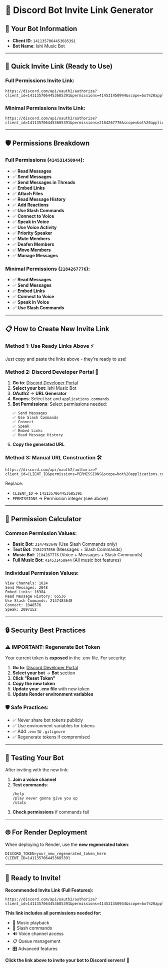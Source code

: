 # 🔗 Discord Bot Invite Link Generator

## 🤖 **Your Bot Information**

- **Client ID**: `1411357064453685391`
- **Bot Name**: Ishi Music Bot

---

## 🚀 **Quick Invite Link (Ready to Use)**

### **Full Permissions Invite Link:**

```
https://discord.com/api/oauth2/authorize?client_id=1411357064453685391&permissions=414531450944&scope=bot%20applications.commands
```

### **Minimal Permissions Invite Link:**

```
https://discord.com/api/oauth2/authorize?client_id=1411357064453685391&permissions=2184267776&scope=bot%20applications.commands
```

---

## 🛡️ **Permissions Breakdown**

### **Full Permissions (`414531450944`):**

- ✅ **Read Messages**
- ✅ **Send Messages**
- ✅ **Send Messages in Threads**
- ✅ **Embed Links**
- ✅ **Attach Files**
- ✅ **Read Message History**
- ✅ **Add Reactions**
- ✅ **Use Slash Commands**
- ✅ **Connect to Voice**
- ✅ **Speak in Voice**
- ✅ **Use Voice Activity**
- ✅ **Priority Speaker**
- ✅ **Mute Members**
- ✅ **Deafen Members**
- ✅ **Move Members**
- ✅ **Manage Messages**

### **Minimal Permissions (`2184267776`):**

- ✅ **Read Messages**
- ✅ **Send Messages**
- ✅ **Embed Links**
- ✅ **Connect to Voice**
- ✅ **Speak in Voice**
- ✅ **Use Slash Commands**

---

## 📋 **How to Create New Invite Link**

### **Method 1: Use Ready Links Above ⚡**

Just copy and paste the links above - they're ready to use!

### **Method 2: Discord Developer Portal 🔧**

1. **Go to**: [Discord Developer Portal](https://discord.com/developers/applications)
2. **Select your bot**: Ishi Music Bot
3. **OAuth2** → **URL Generator**
4. **Scopes**: Select `bot` and `applications.commands`
5. **Bot Permissions**: Select permissions needed:
   ```
   ✅ Send Messages
   ✅ Use Slash Commands
   ✅ Connect
   ✅ Speak
   ✅ Embed Links
   ✅ Read Message History
   ```
6. **Copy the generated URL**

### **Method 3: Manual URL Construction 🛠️**

```
https://discord.com/api/oauth2/authorize?client_id=CLIENT_ID&permissions=PERMISSIONS&scope=bot%20applications.commands
```

Replace:

- `CLIENT_ID` → `1411357064453685391`
- `PERMISSIONS` → Permission integer (see above)

---

## 🎯 **Permission Calculator**

### **Common Permission Values:**

- **Basic Bot**: `2147483648` (Use Slash Commands only)
- **Text Bot**: `2184237056` (Messages + Slash Commands)
- **Music Bot**: `2184267776` (Voice + Messages + Slash Commands)
- **Full Music Bot**: `414531450944` (All music bot features)

### **Individual Permission Values:**

```
View Channels: 1024
Send Messages: 2048
Embed Links: 16384
Read Message History: 65536
Use Slash Commands: 2147483648
Connect: 1048576
Speak: 2097152
```

---

## 🔒 **Security Best Practices**

### **⚠️ IMPORTANT: Regenerate Bot Token**

Your current token is **exposed** in the .env file. For security:

1. **Go to**: [Discord Developer Portal](https://discord.com/developers/applications)
2. **Select your bot** → **Bot** section
3. **Click "Reset Token"**
4. **Copy the new token**
5. **Update your .env file** with new token
6. **Update Render environment variables**

### **🛡️ Safe Practices:**

- ✅ Never share bot tokens publicly
- ✅ Use environment variables for tokens
- ✅ Add `.env` to `.gitignore`
- ✅ Regenerate tokens if compromised

---

## 🎵 **Testing Your Bot**

After inviting with the new link:

1. **Join a voice channel**
2. **Test commands**:
   ```
   /help
   /play never gonna give you up
   /stats
   ```
3. **Check permissions** if commands fail

---

## 🌐 **For Render Deployment**

When deploying to Render, use the **new regenerated token**:

```env
DISCORD_TOKEN=your_new_regenerated_token_here
CLIENT_ID=1411357064453685391
```

---

## 🎉 **Ready to Invite!**

**Recommended Invite Link (Full Features):**

```
https://discord.com/api/oauth2/authorize?client_id=1411357064453685391&permissions=414531450944&scope=bot%20applications.commands
```

**This link includes all permissions needed for:**

- 🎵 Music playback
- 📝 Slash commands
- 🔊 Voice channel access
- 📋 Queue management
- 🎛️ Advanced features

**Click the link above to invite your bot to Discord servers!** 🚀
